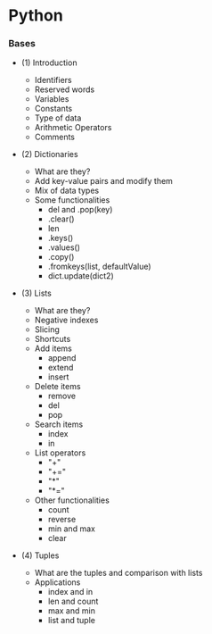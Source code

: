 # Python 

### Bases
- (1) Introduction
    - Identifiers
    - Reserved words
    - Variables
    - Constants
    - Type of data
    - Arithmetic Operators
    - Comments
    
- (2) Dictionaries
    - What are they?
    - Add key-value pairs and modify them
    - Mix of data types
    - Some functionalities
        - del and .pop(key)
        - .clear()
        - len
        - .keys()
        - .values()
        - .copy()
        - .fromkeys(list, defaultValue)
        - dict.update(dict2)

- (3) Lists
    - What are they?
    - Negative indexes
    - Slicing
    - Shortcuts
    - Add items
        - append
        - extend
        - insert
    - Delete items
        - remove
        - del
        - pop
    - Search items
        - index
        - in
    - List operators
        - "+"
        - "+="
        - "*"
        - "*="
    - Other functionalities
        - count
        - reverse
        - min and max
        - clear
 - (4) Tuples
    - What are the tuples and comparison with lists
    - Applications
        - index and in
        - len and count
        - max and min
        - list and tuple
    
